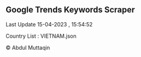 

## Google Trends Keywords Scraper 
 
Last Update 15-04-2023 , 15:54:52

Country List :
VIETNAM.json



© Abdul Muttaqin 
